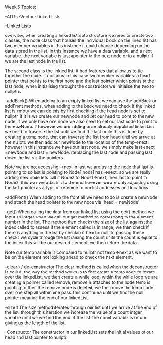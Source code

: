 Week 6 Topics:

-ADTs
-Vector
-Linked Lists



-Linked Lists

overview, when creating a linked list data structure we need to create two classes, the node class that houses the individual block on the lined list has two member variables in this instance it could change depending on the data stored in the list. in this instance we have a data variable. and a next variable. the next variable is just apointer to the next node or to a nullptr if we are the last node in the list.

The second class is the linkjed list, it had features that allow us to tie together the node. it contains in this case two member variables. a head pointer that points to the first node and the last pointer which points to the last node, when initialising throught the constructor we initialise the two to nullptrs. 

-addBack()
When adding to an empty linked list we can use the addBack or addFront methods, when adding to the back we need to check if the linked list is empty we can do this by first checking if the head node is set to nullptr, if it is we create our newNode and set our head to point to the new node, if we only have one node we also need to set our last node to point to the newNode. If however we are adding to an already populated linkedList we need to traverse the list until we find the last node this is done by creating a temp node, that can traverse the list from head until we arrive at the nullptr. we then add our newNode to the location of the temp->next. however in this instance we have our last node. we simply make last->next =newNode and last = newNode. rteplacing the last node and passing last down the list via the pointers. 

Note we are not accessing ->next in last we are using the node that last is pointing to so last is pointing to Node1 node1 has ->next. so we are really adding new node lets call it Node2 to Node1->next, then last to point to Node2. this way we attach it to the end however we are only adjusting using the last pointer as a type of refernce to our list addresses and locations.

-addFront()
When adding to the front all we need to do is create a newNode and attach the head pointer to the new node via 'head = newNode'

-get()
When calling the data from our linked list using the get() method we input an intger when we call our get method to correspong to the element number in the list.
The method then checks the size of the list against the index called to assess if the element called is in range, we then check if there is anything in the list by checkin if head = nullptr. 
passing these checks we cycle through the list raising the count unitil the count is equal to the index this will be our desired element, we then return the data.

Note our temp variable is compared to nullptr not temp->next as we want to be on the element not looking ahead to check the next element.

-clear() / de-constructor
The clear method is called when the deconstructor is called, the way the method works is to first create a temo node to iterate over the linkedList, we then create a while loop, within the while loop we are creating a pointer called remove, remove is attached to the node temo is pointing to then the remove node is deleted, we then move the temp node over one step all within one pass. this continuea until we find the null pointer meaning the end of our linkedList.

-size()
The size method iterates through our list until we arrive at the end of the list. through this iteration we increase the value of a count intger variable until we we find the end of the list. the count variable is return giving us the length of the list.

-Constructor
The constructor in our linkedList sets the initial values of our head and last pointer to nullptr. 
